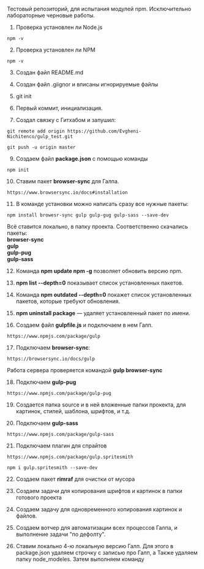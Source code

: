 Тестовый репозиторий, для испытания модулей npm.
Исключительно лабораторные черновые работы.

1. Проверка установлен ли Node.js
```
npm -v
```
2. Проверка установлен ли NPM
```
npm -v
```
3. Создан файл README.md

4. Создан файл .giignor и вписаны игнорируемые файлы

5. git init

6. Первый коммит, инициализация.

7. Создал связку с Гитхабом и запушил:
  
```
git remote add origin https://github.com/Evgheni-Nichitenco/gulp_test.git

git push -u origin master
```
9. Создаем файл **package.json** с помощью команды
```
npm init
```
10. Ставим пакет **browser-sync** для Галпа.

```
https://www.browsersync.io/docs#installation
```

11. В команде установки можно написать сразу все нужные пакеты:

```
npm install browesr-sync gulp gulp-gug gulp-sass --save-dev
```
Всё ставится локально, в папку проекта. Соответственно скачались пакеты:  
**browser-sync**  
**gulp**  
**gulp-pug**  
**gulp-sass**

12. Команда **npm update npm -g** позволяет обновить версию npm.

13. **npm list --depth=0** показывает список установленных пакетов.

14. Команда **npm outdated --depth=0** покажет список установленных пакетов,
которые требуют обновления.

15. **npm uninstall package** — удаляет установленный пакет по имени.

16. Создаем файл **gulpfile.js** и подключаем в нем Галп.
```
https://www.npmjs.com/package/gulp
```
17. Подключаем **browser-sync**:
```
https://browsersync.io/docs/gulp
```
Работа сервера проверяется командой **gulp browser-sync**

18. Подключаем **gulp-pug**
```
https://www.npmjs.com/package/gulp-pug
```
19. Создается папка source и в ней вложенные папки прокекта, для картинок, стилей, шаблона,
шрифтов, и т.д.

20. Подключаем **gulp-sass**
```
https://www.npmjs.com/package/gulp-sass
```
21. Подключаем плагин для спрайтов 
```
https://www.npmjs.com/package/gulp.spritesmith
```
```
npm i gulp.spritesmith --save-dev
```
22. Создаем пакет **rimraf** для очистки от мусора

23. Создаем задачи для копирования шрифтов и картинок в папки готового проекта

24. Cоздаем задачу для одновременного копирования картинок и файлов.

25. Создаем вотчер для автоматизации всех процессов Галпа, и выполнение задачи "по дефолту".

26. Ставим локально 4-ю локальную версию Галп.
Для этого в package.json удаляем строчку с записью про Галп,
а Также удаляем папку node_modeles.
Затем выполняем команду
```

```



